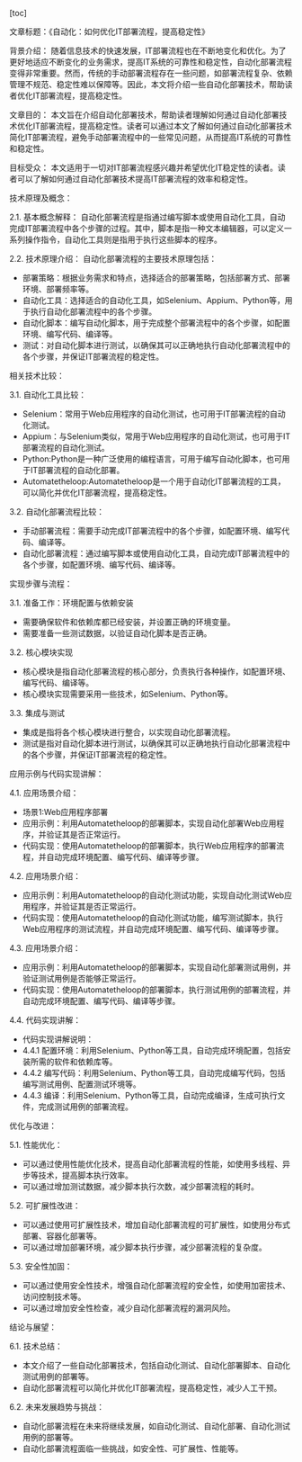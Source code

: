 
[toc]                    
                
                
文章标题：《自动化：如何优化IT部署流程，提高稳定性》

背景介绍：
随着信息技术的快速发展，IT部署流程也在不断地变化和优化。为了更好地适应不断变化的业务需求，提高IT系统的可靠性和稳定性，自动化部署流程变得非常重要。然而，传统的手动部署流程存在一些问题，如部署流程复杂、依赖管理不规范、稳定性难以保障等。因此，本文将介绍一些自动化部署技术，帮助读者优化IT部署流程，提高稳定性。

文章目的：
本文旨在介绍自动化部署技术，帮助读者理解如何通过自动化部署技术优化IT部署流程，提高稳定性。读者可以通过本文了解如何通过自动化部署技术简化IT部署流程，避免手动部署流程中的一些常见问题，从而提高IT系统的可靠性和稳定性。

目标受众：
本文适用于一切对IT部署流程感兴趣并希望优化IT稳定性的读者。读者可以了解如何通过自动化部署技术提高IT部署流程的效率和稳定性。

技术原理及概念：

2.1. 基本概念解释：
自动化部署流程是指通过编写脚本或使用自动化工具，自动完成IT部署流程中各个步骤的过程。其中，脚本是指一种文本编辑器，可以定义一系列操作指令，自动化工具则是指用于执行这些脚本的程序。

2.2. 技术原理介绍：
自动化部署流程的主要技术原理包括：
- 部署策略：根据业务需求和特点，选择适合的部署策略，包括部署方式、部署环境、部署频率等。
- 自动化工具：选择适合的自动化工具，如Selenium、Appium、Python等，用于执行自动化部署流程中的各个步骤。
- 自动化脚本：编写自动化脚本，用于完成整个部署流程中的各个步骤，如配置环境、编写代码、编译等。
- 测试：对自动化脚本进行测试，以确保其可以正确地执行自动化部署流程中的各个步骤，并保证IT部署流程的稳定性。

相关技术比较：

3.1. 自动化工具比较：
- Selenium：常用于Web应用程序的自动化测试，也可用于IT部署流程的自动化测试。
- Appium：与Selenium类似，常用于Web应用程序的自动化测试，也可用于IT部署流程的自动化测试。
- Python:Python是一种广泛使用的编程语言，可用于编写自动化脚本，也可用于IT部署流程的自动化部署。
- Automatetheloop:Automatetheloop是一个用于自动化IT部署流程的工具，可以简化并优化IT部署流程，提高稳定性。

3.2. 自动化部署流程比较：
- 手动部署流程：需要手动完成IT部署流程中的各个步骤，如配置环境、编写代码、编译等。
- 自动化部署流程：通过编写脚本或使用自动化工具，自动完成IT部署流程中的各个步骤，如配置环境、编写代码、编译等。

实现步骤与流程：

3.1. 准备工作：环境配置与依赖安装
- 需要确保软件和依赖库都已经安装，并设置正确的环境变量。
- 需要准备一些测试数据，以验证自动化脚本是否正确。

3.2. 核心模块实现
- 核心模块是指自动化部署流程的核心部分，负责执行各种操作，如配置环境、编写代码、编译等。
- 核心模块实现需要采用一些技术，如Selenium、Python等。

3.3. 集成与测试
- 集成是指将各个核心模块进行整合，以实现自动化部署流程。
- 测试是指对自动化脚本进行测试，以确保其可以正确地执行自动化部署流程中的各个步骤，并保证IT部署流程的稳定性。

应用示例与代码实现讲解：

4.1. 应用场景介绍：
- 场景1:Web应用程序部署
- 应用示例：利用Automatetheloop的部署脚本，实现自动化部署Web应用程序，并验证其是否正常运行。
- 代码实现：使用Automatetheloop的部署脚本，执行Web应用程序的部署流程，并自动完成环境配置、编写代码、编译等步骤。

4.2. 应用场景介绍：
- 应用示例：利用Automatetheloop的自动化测试功能，实现自动化测试Web应用程序，并验证其是否正常运行。
- 代码实现：使用Automatetheloop的自动化测试功能，编写测试脚本，执行Web应用程序的测试流程，并自动完成环境配置、编写代码、编译等步骤。

4.3. 应用场景介绍：
- 应用示例：利用Automatetheloop的部署脚本，实现自动化部署测试用例，并验证测试用例是否能够正常运行。
- 代码实现：使用Automatetheloop的部署脚本，执行测试用例的部署流程，并自动完成环境配置、编写代码、编译等步骤。

4.4. 代码实现讲解：
- 代码实现讲解说明：
- 4.4.1 配置环境：利用Selenium、Python等工具，自动完成环境配置，包括安装所需的软件和依赖库等。
- 4.4.2 编写代码：利用Selenium、Python等工具，自动完成编写代码，包括编写测试用例、配置测试环境等。
- 4.4.3 编译：利用Selenium、Python等工具，自动完成编译，生成可执行文件，完成测试用例的部署流程。

优化与改进：

5.1. 性能优化：
- 可以通过使用性能优化技术，提高自动化部署流程的性能，如使用多线程、异步等技术，提高脚本执行效率。
- 可以通过增加测试数据，减少脚本执行次数，减少部署流程的耗时。

5.2. 可扩展性改进：
- 可以通过使用可扩展性技术，增加自动化部署流程的可扩展性，如使用分布式部署、容器化部署等。
- 可以通过增加部署环境，减少脚本执行步骤，减少部署流程的复杂度。

5.3. 安全性加固：
- 可以通过使用安全性技术，增强自动化部署流程的安全性，如使用加密技术、访问控制技术等。
- 可以通过增加安全性检查，减少自动化部署流程的漏洞风险。

结论与展望：

6.1. 技术总结：
- 本文介绍了一些自动化部署技术，包括自动化测试、自动化部署脚本、自动化测试用例的部署等。
- 自动化部署流程可以简化并优化IT部署流程，提高稳定性，减少人工干预。

6.2. 未来发展趋势与挑战：
- 自动化部署流程在未来将继续发展，如自动化测试、自动化部署、自动化测试用例的部署等。
- 自动化部署流程面临一些挑战，如安全性、可扩展性、性能等。

